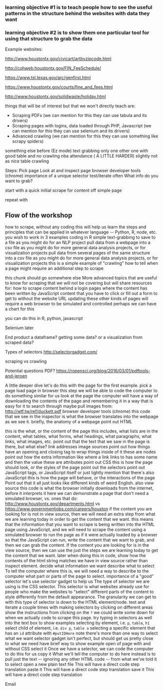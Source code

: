 
### learning objective #1 is to teach people how to see the useful patterns in the structure behind the websites with data they want


### learning objective #2 is to show them one particular tool for using that structure to grab the data


Example websites: 

http://www.houstontx.gov/civicart/artbyzipcode.html

http://cohweb.houstontx.gov/FIN_FeeSchedule/

https://www.tsl.texas.gov/arc/genfirst.html

https://www.houstontx.gov/courts/fine_and_fees.html

http://www.houstontx.gov/solidwaste/holiday.html

things that will be of interest but that we won't directly teach are: 
* Scraping PDFs (we can mention for this they can use tabula and its drivers)
* Scraping pages with logins, data loaded through PHP, Javascript (we can mention for this they can use selenium and its drivers)
* Advanced crawling (we can mention for this they can use something like scrapy spiders)



something else before (Ez mode)
text grabbing only
one other one with good table and no crawling
nba attendance ( A LITTLE HARDER)
slightly not as nice table
crawling

Steps:
Pick page
Look at and inspect page
browser developer tools (chrome)
importance of a unique selector
test/iterate often
What info do you want to grab?

start with a quick initial scrape for content off simple page

repeat with

## Flow of the workshop
how to scrape, without any coding
this will help us learn the steps and principles that can be applied in whatever language -- Python, R, node, etc. you wish to work in
3 examples coding in R
simple text-grabbing to save to a file
as you might do for an NLP project
pull data from a webpage into a csv file
as you might do for more general data analysis projects, or for visualization projects
pull data from several pages of the same structure into a csv file
as you might do for more general data analysis projects, or for visualization projects
this is a simple example of "crawling"
how to tell when a page might require an additional step to scrape

this chunk should go somewhere else
More advanced topics that are useful to know for scraping that we will not be covering but will share resources for:
how to scrape
content behind a login
pages where the content has been written by JavaScript
content that you have to click or fill out a form to get to without the website URL updating
these other kinds of pages will require a web browser to be simulated and controlled 
perhaps we can have a chart for this

you can do this in R, python, javascript

Selenium later



End product
a dataframe? getting some data? or a visualization from scraped data?

Types of selectors
http://selectorgadget.com/

scraping vs crawling




Potential questions
PDF?
https://ropensci.org/blog/2016/03/01/pdftools-and-jeroen



A little deeper dive
let's do this with the page for the first example.
pick a page
load page in browser
this step we will be able to code the computer to do something similar for us
look at the page
the computer will have a way of downloading the contents of the page and remembering it in a way that is easy for it to search through
maybe pull images from: http://wtf.tw/ref/duckett.pdf 
browser developer tools (chrome)
this code that we see in the inspector is what the browser translates into the webpage as we see it.
briefly, the anatomy of a webpage
point out HTML

this is the what, or the content of the page
this includes, what lists are in the content, what tables, what forms, what headings, what paragraphs, what links, what images, etc.
point out that the text that we saw in the page is there, but what else?
link addresses
image sources
point out how things have an opening and closing tag to wrap things inside of it
these are nodes
point out how the extra information like where a link links to has some name and then the value
these are attributes
point out CSS
this is how the page should look, or the styles of the page
point out the selectors
point out JavaScript tags, or JavaScript itself or just lightly mention that there's also JavaScript
this is how the page will behave, or the interactions of the page
Point out that it all just looks like different kinds of weird English.
also view source
this code is what the browser initially downloads from the internet, before it interprets it
here we can demonstrate a page that don't need a simulated browser, vs. ones that do:
http://www.houstontx.gov/departments.html vs https://www.governmentjobs.com/careers/houston
if the content you are looking for is not in view source, then we will need an extra step from what we are learning today in order to get the content that we want.
this means that the information that you want to scrape is being written into the HTML page using JavaScript, and we will need to scrape the content using a simulated browser to run the page as if it were actually loaded by a browser so that the JavaScript can run, write the content that we want to grab, and then we can grab the content.
If the content you are looking for is in the view source, then we can use the just the steps we are learning today to get the content that we want.
later when doing this in code, show how the contents of the html string matches we have in view source rather than inspect element.
decide what information we want
describe what to select
To tell the computer where this is, we will need a way to describe to the computer what part or parts of the page to select.
importance of a "good" selector
let's use selector gadget to help us
The type of selector we are using is the CSS selector.  This selector is what websites already use for people who make the websites to "select" different parts of the content to style differently from the default appearance.
The granularity we can get to with this type of selector is down to the HTML element/node.
test and iterate a couple times with making selectors by clicking on different areas
show the instructions from clicking on the `?`
we could write some down for when we actually code to scrape this page.
try typing in selectors as well into the text box to show examples
selecting by element, i.e. `p`, `table`, `h1`
select child of element, i.e. `div p`, `table a`
selecting a specific element that has an `id` attribute with `#putIDHere`
note
there's more than one way to select what we want
selector gadget isn't perfect, but should get us pretty close to what we need
have brief way to show example open of page with and without CSS
select it
Once we have a selector, we can code the computer to do this for us
copy it
What we'll tell the computer to do here instead is to pull just the text -- ignoring any other HTML code -- from what we've told it to select
open a new plain text file
This will have a direct code step translation
paste it
This will have a direct code step translation
save it
This will have a direct code step translation





Email
